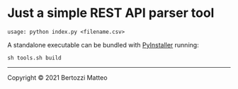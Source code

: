 Just a simple REST API parser tool
==================================

```
usage: python index.py <filename.csv>
```

A standalone executable can be bundled with [PyInstaller](https://pyinstaller.readthedocs.io/en/stable/index.html) running:

```
sh tools.sh build
```

---

Copyright © 2021 Bertozzi Matteo